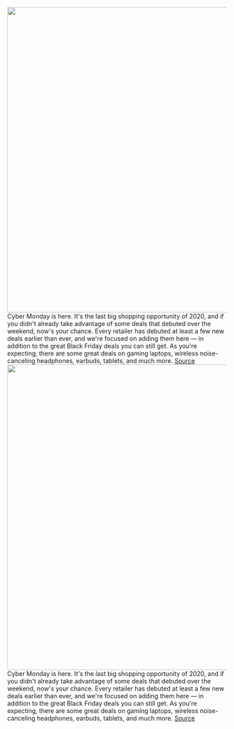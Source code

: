 <img src='https://cdn.vox-cdn.com/thumbor/ReKVVAVh84Oo9HQfre8zN2fsYBU=/0x0:2050x1367/1200x800/filters:focal(861x520:1189x848)/cdn.vox-cdn.com/uploads/chorus_image/image/67999229/4311_Cyber_Monday_2050x1367.0.jpg' width='700px' /><br/>
Cyber Monday is here. It's the last big shopping opportunity of 2020, and if you didn't already take advantage of some deals that debuted over the weekend, now's your chance. Every retailer has debuted at least a few new deals earlier than ever, and we're focused on adding them here — in addition to the great Black Friday deals you can still get. As you're expecting, there are some great deals on gaming laptops, wireless noise-canceling headphones, earbuds, tablets, and much more.
<a href='https://www.theverge.com/21583108/cyber-monday-deals-tech-stores-headphones-games-tvs'> Source <a/><img src='https://cdn.vox-cdn.com/thumbor/ReKVVAVh84Oo9HQfre8zN2fsYBU=/0x0:2050x1367/1200x800/filters:focal(861x520:1189x848)/cdn.vox-cdn.com/uploads/chorus_image/image/67999229/4311_Cyber_Monday_2050x1367.0.jpg' width='700px' /><br/>
Cyber Monday is here. It's the last big shopping opportunity of 2020, and if you didn't already take advantage of some deals that debuted over the weekend, now's your chance. Every retailer has debuted at least a few new deals earlier than ever, and we're focused on adding them here — in addition to the great Black Friday deals you can still get. As you're expecting, there are some great deals on gaming laptops, wireless noise-canceling headphones, earbuds, tablets, and much more.
<a href='https://www.theverge.com/21579415/black-friday-best-deals-sales-tech-headphones-gaming-tvs-laptops'> Source <a/>